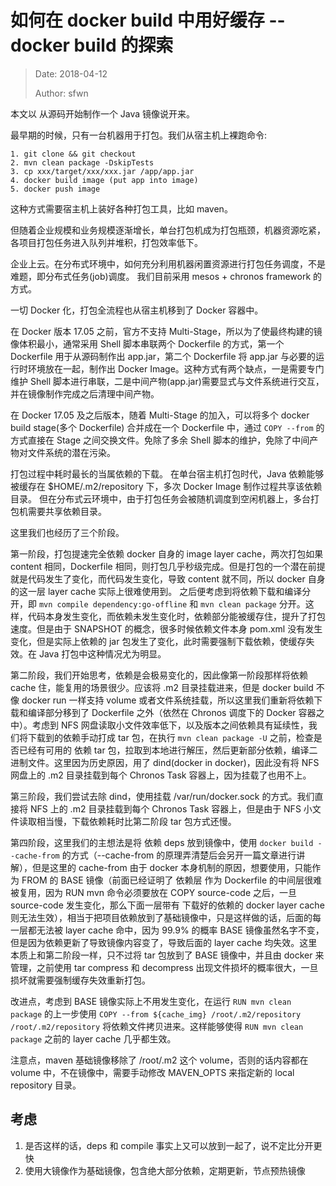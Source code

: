 # 如何在 docker build 中用好缓存 -- docker build 的探索

> Date:  2018-04-12
>
> Author: sfwn

本文以 从源码开始制作一个 Java 镜像说开来。

最早期的时候，只有一台机器用于打包。我们从宿主机上裸跑命令:

```
1. git clone && git checkout
2. mvn clean package -DskipTests
3. cp xxx/target/xxx/xxx.jar /app/app.jar
4. docker build image (put app into image)
5. docker push image
```

这种方式需要宿主机上装好各种打包工具，比如 maven。

但随着企业规模和业务规模逐渐增长，单台打包机成为打包瓶颈，机器资源吃紧，各项目打包任务进入队列并堆积，打包效率低下。

企业上云。在分布式环境中，如何充分利用机器闲置资源进行打包任务调度，不是难题，即分布式任务(job)调度。
我们目前采用 mesos + chronos framework 的方式。

一切 Docker 化，打包全流程也从宿主机移到了 Docker 容器中。

在 Docker 版本 17.05 之前，官方不支持 Multi-Stage，所以为了使最终构建的镜像体积最小，通常采用 Shell 脚本串联两个 Dockerfile 的方式，第一个 Dockerfile 用于从源码制作出 app.jar，第二个 Dockerfile 将 app.jar 与必要的运行时环境放在一起，制作出 Docker Image。这种方式有两个缺点，一是需要专门维护 Shell 脚本进行串联，二是中间产物(app.jar)需要显式与文件系统进行交互，并在镜像制作完成之后清理中间产物。

在 Docker 17.05 及之后版本，随着 Multi-Stage 的加入，可以将多个 docker build stage(多个 Dockerfile) 合并成在一个 Dockerfile 中，通过 `COPY --from` 的方式直接在 Stage 之间交换文件。免除了多余 Shell 脚本的维护，免除了中间产物对文件系统的潜在污染。

打包过程中耗时最长的当属依赖的下载。
在单台宿主机打包时代，Java 依赖能够被缓存在 $HOME/.m2/repository 下，多次 Docker Image 制作过程共享该依赖目录。
但在分布式云环境中，由于打包任务会被随机调度到空闲机器上，多台打包机需要共享依赖目录。

这里我们也经历了三个阶段。

第一阶段，打包提速完全依赖 docker 自身的 image layer cache，两次打包如果 content 相同，Dockerfile 相同，则打包几乎秒级完成。但是打包的一个潜在前提就是代码发生了变化，而代码发生变化，导致 content 就不同，所以 docker 自身的这一层 layer cache 实际上很难使用到。
之后便考虑到将依赖下载和编译分开，即 `mvn compile dependency:go-offline` 和 `mvn clean package` 分开。这样，代码本身发生变化，而依赖未发生变化时，依赖部分能被缓存住，提升了打包速度。但是由于 SNAPSHOT 的概念，很多时候依赖文件本身 pom.xml 没有发生变化，但是实际上依赖的 jar 包发生了变化，此时需要强制下载依赖，使缓存失效。在 Java 打包中这种情况尤为明显。

第二阶段，我们开始思考，依赖是会极易变化的，因此像第一阶段那样将依赖 cache 住，能复用的场景很少。应该将 .m2 目录挂载进来，但是 docker build 不像 docker run 一样支持 volume 或者文件系统挂载，所以这里我们重新将依赖下载和编译部分移到了 Dockerfile 之外（依然在 Chronos 调度下的 Docker 容器之中）。考虑到 NFS 网盘读取小文件效率低下，以及版本之间依赖具有延续性，我们将下载到的依赖手动打成 tar 包，在执行 `mvn clean package -U` 之前，检查是否已经有可用的 依赖 tar 包，拉取到本地进行解压，然后更新部分依赖，编译二进制文件。这里因为历史原因，用了 dind(docker in docker)，因此没有将 NFS 网盘上的 .m2 目录挂载到每个 Chronos Task 容器上，因为挂载了也用不上。

第三阶段，我们尝试去除 dind，使用挂载 /var/run/docker.sock 的方式。我们直接将 NFS 上的 .m2 目录挂载到每个 Chronos Task 容器上，但是由于 NFS 小文件读取相当慢，下载依赖耗时比第二阶段 tar 包方式还慢。

第四阶段，这里我们的主想法是将 依赖 deps 放到镜像中，使用 `docker build --cache-from` 的方式（--cache-from 的原理弄清楚后会另开一篇文章进行讲解），但是这里的 cache-from 由于 docker 本身机制的原因，想要使用，只能作为 FROM 的 BASE 镜像（前面已经证明了 依赖层 作为 Dockerfile 的中间层很难被复用，因为 RUN mvn 命令必须要放在 COPY source-code 之后，一旦 source-code 发生变化，那么下面一层带有 下载好的依赖的 docker layer cache 则无法生效），相当于把项目依赖放到了基础镜像中，只是这样做的话，后面的每一层都无法被 layer cache 命中，因为 99.9% 的概率 BASE 镜像虽然名字不变，但是因为依赖更新了导致镜像内容变了，导致后面的 layer cache 均失效。这里本质上和第二阶段一样，只不过将 tar 包放到了 BASE 镜像中，并且由 docker 来管理，之前使用 tar compress 和 decompress 出现文件损坏的概率很大，一旦损坏就需要强制缓存失效重新打包。

改进点，考虑到 BASE 镜像实际上不用发生变化，在运行 `RUN mvn clean package` 的上一步使用 `COPY --from ${cache_img} /root/.m2/repository /root/.m2/repository` 将依赖文件拷贝进来。这样能够使得 `RUN mvn clean package` 之前的 layer cache 几乎都生效。

注意点，maven 基础镜像移除了 /root/.m2 这个 volume，否则的话内容都在 volume 中，不在镜像中，需要手动修改 MAVEN_OPTS 来指定新的 local repository 目录。


## 考虑
1. 是否这样的话，deps 和 compile 事实上又可以放到一起了，说不定比分开更快
2. 使用大镜像作为基础镜像，包含绝大部分依赖，定期更新，节点预热镜像